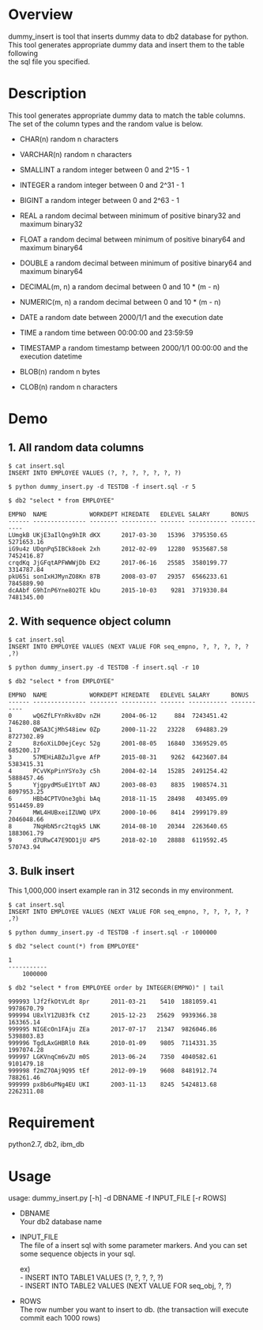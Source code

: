 # Overview 
 
 dummy_insert is tool that inserts dummy data to db2 database for python.  
 This tool generates appropriate dummy data and insert them to the table following  
 the sql file you specified.

# Description

 This tool generates appropriate dummy data to match the table columns.  
 The set of the column types and the random value is below.  

 - CHAR(n)
    random n characters

 - VARCHAR(n)
    random n characters

 - SMALLINT
    a random integer between 0 and 2^15 - 1

 - INTEGER
    a random integer between 0 and 2^31 - 1

 - BIGINT
    a random integer between 0 and 2^63 - 1

 - REAL
    a random decimal between minimum of positive binary32 and maximum binary32

 - FLOAT
    a random decimal between minimum of positive binary64 and maximum binary64
  
 - DOUBLE
    a random decimal between minimum of positive binary64 and maximum binary64

 - DECIMAL(m, n)
    a random decimal between 0 and 10 * (m - n)

 - NUMERIC(m, n)
    a random decimal between 0 and 10 * (m - n)

 - DATE
    a random date between 2000/1/1 and the execution date

 - TIME
    a random time between 00:00:00 and 23:59:59

 - TIMESTAMP
    a random timestamp between 2000/1/1 00:00:00 and the execution datetime

 - BLOB(n)
    random n bytes

 - CLOB(n)
    random n characters
    
# Demo

 ## 1. All random data columns

 `$ cat insert.sql`  
 `INSERT INTO EMPLOYEE VALUES (?, ?, ?, ?, ?, ?, ?)`

 `$ python dummy_insert.py -d TESTDB -f insert.sql -r 5`

 `$ db2 "select * from EMPLOYEE"`

    EMPNO  NAME            WORKDEPT HIREDATE   EDLEVEL SALARY      BONUS  
    ------ --------------- -------- ---------- ------- ----------- -----------  
    LUmgkB UKjE3aIlQng9hIR dKX      2017-03-30   15396  3795350.65  5271653.16  
    iG9u4z UDqnPq5IBCk8oek 2xh      2012-02-09   12280  9535687.58  7452416.87  
    crqdKq JjGFqtAPFWWWjDb EX2      2017-06-16   25585  3580199.77  3314787.84  
    pkU65i sonIxHJMynZO8Kn 87B      2008-03-07   29357  6566233.61  7845889.90  
    dcAAbf G9hInP6Yne8O2TE kDu      2015-10-03    9281  3719330.84  7481345.00  


 ## 2. With sequence object column  
 
 `$ cat insert.sql`  
 `INSERT INTO EMPLOYEE VALUES (NEXT VALUE FOR seq_empno, ?, ?, ?, ?, ? ,?)`  

 `$ python dummy_insert.py -d TESTDB -f insert.sql -r 10`

 `$ db2 "select * from EMPLOYEE"`

    EMPNO  NAME            WORKDEPT HIREDATE   EDLEVEL SALARY      BONUS  
    ------ --------------- -------- ---------- ------- ----------- -----------  
    0      wQ6ZfLFYnRkv8Dv nZH      2004-06-12     884  7243451.42   746280.88  
    1      QWSA3CjMhS48iew 0Zp      2000-11-22   23228   694883.29  8727302.89  
    2      8z6oXiLD0ejCeyc 52g      2001-08-05   16840  3369529.05   685200.17  
    3      57MEHiABZuJlgve AfP      2015-08-31    9262  6423607.84  5383415.31  
    4      PCvVKpPinYSYo3y c5h      2004-02-14   15285  2491254.42  5888457.46  
    5      YjgpydMSuE1YtbT ANJ      2003-08-03    8835  1908574.31  8097953.25  
    6      HBb4CPTVOne3gbi bAq      2018-11-15   28498   403495.09  9514459.89  
    7      MWL4HUBxeiIZUWQ UPX      2000-10-06    8414  2999179.89  2046048.66  
    8      7NqHbN5rc2tqgk5 LNK      2014-08-10   20344  2263640.65  1883061.79  
    9      d7URwC47E9DD1jU 4P5      2018-02-10   28888  6119592.45   570743.94  


 ## 3. Bulk insert  
 This 1,000,000 insert example ran in 312 seconds in my environment.  
   
 `$ cat insert.sql`  
 `INSERT INTO EMPLOYEE VALUES (NEXT VALUE FOR seq_empno, ?, ?, ?, ?, ? ,?)`

 `$ python dummy_insert.py -d TESTDB -f insert.sql -r 1000000`  
 
 `$ db2 "select count(*) from EMPLOYEE"`
 
    1
    -----------
        1000000
    
 `$ db2 "select * from EMPLOYEE order by INTEGER(EMPNO)" | tail`
 
    999993 lJf2fkOtVLdt 8pr      2011-03-21    5410  1881059.41  9978670.79
    999994 U8xlY1ZU83fk CtZ      2015-12-23   25629  9939366.38   163365.14
    999995 NIGEcOn1FAju ZEa      2017-07-17   21347  9826046.86  5398803.83
    999996 TgdLAxGHBRl0 R4k      2010-01-09    9805  7114331.35  1997074.28
    999997 LGKVnqCm6vZU m0S      2013-06-24    7350  4040582.61  9101479.18
    999998 f2mZ7OAj9Q95 tEf      2012-09-19    9608  8481912.74   788261.46
    999999 px8b6uPNg4EU UKI      2003-11-13    8245  5424813.68  2262311.08
 
 
# Requirement

 python2.7, db2, ibm_db

# Usage

 usage: dummy_insert.py [-h] -d DBNAME -f INPUT_FILE [-r ROWS]

   - DBNAME  
       Your db2 database name

   - INPUT_FILE  
       The file of a insert sql with some parameter markers. And you can 
       set some sequence objects in your sql.

       ex)  
         - INSERT INTO TABLE1 VALUES (?, ?, ?, ?, ?)  
         - INSERT INTO TABLE2 VALUES (NEXT VALUE FOR seq_obj, ?, ?)  

   - ROWS  
       The row number you want to insert to db.
       (the transaction will execute commit each 1000 rows)
       
